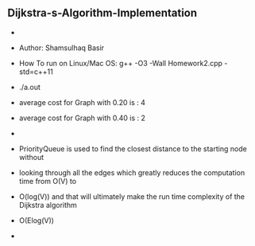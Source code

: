 ## Dijkstra-s-Algorithm-Implementation

 * 
 * Author: Shamsulhaq Basir
 * How To run on Linux/Mac OS: g++ -O3 -Wall Homework2.cpp -std=c++11
 * ./a.out
 * average cost for Graph with 0.20 is : 4
 * average cost for Graph with 0.40 is : 2
 *

 * PriorityQueue is used to find the closest distance to the starting node without 
 * looking through all the edges which greatly reduces the computation time from O(V) to 
 * O(log(V)) and that will ultimately make the run time complexity of the Dijkstra algorithm
 * O(Elog(V))
 *
